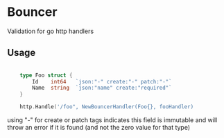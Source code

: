 # Bouncer
Validation for go http handlers

## Usage

```go
    
    type Foo struct {
        Id    int64   `json:"-" create:"-" patch:"-"`
        Name  string  `json:"name" create:"required"`
    }

    http.Handle('/foo", NewBouncerHandler(Foo{}, fooHandler)
```

using "-" for create or patch tags indicates this field is immutable and will throw an error if it is found
(and not the zero value for that type)
